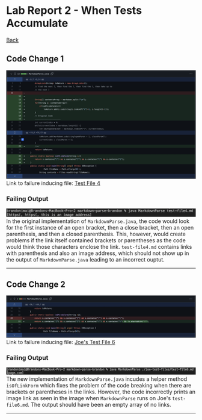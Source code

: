 # Lab Report 2 - When Tests Accumulate
[Back](https://bimai25.github.io/cse15l-lab-reports/index.html)
## Code Change 1
![Image](./screenshots/lab-report-2/code-change1.png)
Link to failure inducing file: [Test File 4](https://github.com/bimai25/markdown-parse/blob/421b0c655afb2343914d2a804bd052b2fd0fd371/test-file4.md)
### Failing Output
![Image](./screenshots/lab-report-2/symptom1.png)
In the original implementation of `MarkdownParse.java`, the code would look for the first instance of an open bracket, then a close bracket, then an open parenthesis, and then a closed parenthesis. This, however, would create problems if the link itself contained brackets or parentheses as the code would think those characters enclose the link. `test-file4.md` contains links with parenthesis and also an image address, which should not show up in the output of `MarkdownParse.java` leading to an incorrect ouptut.

---
## Code Change 2
![Image](./screenshots/lab-report-2/code-change2.png)
Link to failure inducing file: [Joe's Test File 6](https://github.com/bimai25/markdown-parse/blob/6f58561d0cba272ea41b8b7944611ead6a83f9ef/joe-test-files/test-file6.md)
### Failing Output
![Image](./screenshots/lab-report-2/symptom2.png)
The new implementation of `MarkdownParse.java` incudes a helper method `isOfLinkForm` which fixes the problem of the code breaking when there are brackets or parentheses in the links. However, the code incorrectly prints an image link as seen in the image when `MarkdownParse` runs on Joe's `test-file6.md`. The output should have been an empty array of no links.

---